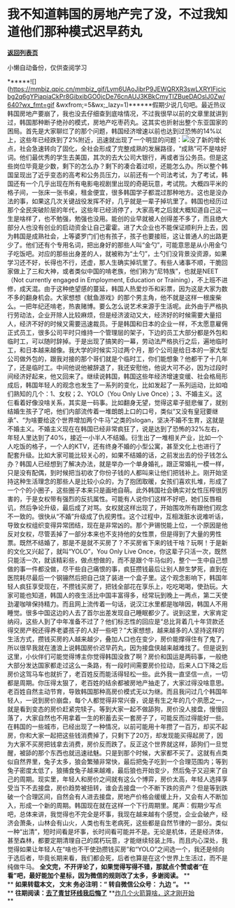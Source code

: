 # 我不知道韩国的房地产完了没，不过我知道他们那种模式迟早药丸

[**返回列表页**](/gzh/九边)

小懒自动备份，仅供查阅学习

******![](https://mmbiz.qpic.cn/mmbiz_gif/Lvm6UAoJibrP9JEWQRXR3swLXRYlFicicbg2q6gYPiapiaCkPr8GibxibGO0jcDe76cnAUJ3KBkCmyTIZBueDAOslJ0Zw/640?wx_fmt=gif
&wxfrom;=5&wx;_lazy=1)******假期少说几句吧。最近热议韩国房地产要崩了，我也没去仔细查到底啥情况，不过我很早以前的文章里就讲到过，韩国那种断子绝孙的模式，房地产吃枣药丸。这其实也折射出整个东亚国家的困局。首先是大家聊烂了的那个问题，韩国经济增速以前也达到过恐怖的14%以上，这些年已经跌到了2%附近，迅速就出现了一个明显的问题：![](https://mmbiz.qpic.cn/mmbiz_png/INpibEpTBzYdAjUDicoY9CDpkDvFVQQ0eWEABeqUtQc0tlEsG3oTOPFcftW9dEnuzIy7lzA5O8wkjvHJBDF4WdCw/640?wx_fmt=png)没了新的增长点，社会急速转向了固化，全社会形成了完整成熟的发展路径，“成熟”可不是啥好词。他们最优秀的学生去美国，其次的去大公司大银行，再或者当公务员。但是这些岗位毕竟是少数，剩下的怎么办？剩下的凑合着过呗，还能怎么办。所以整个韩国呈现出了近乎变态的高考和公务员压力，以前还有一个司法考试，为了考试，韩国还有一个几乎出现在所有电影电视剧里出现的奇葩玩意，考试院。大概四平米的格子间，一张床一张书桌，租金便宜，很多韩国学子都混过那种地方。这也是没办法的事，如果这几次关键战役发挥不好，几乎就是一辈子掉坑里了。韩国也经历过那个全民突破阶层的年代，这些年已经消停了，大家高考之后就大概知道自己这一生是啥样了，也不勉强，勉强也没用。能创的业早就被人创得差不多了，而且绝大部分人也没有创业的启动资金让自己霍霍。进了大企业也不能保证顺利升上去，因为韩国是成熟社会，上等婆罗门们也有孩子，孩子也要接班，这让普通人的出路更少了。他们还有个专用名词，把出身好的那些人叫“金勺”，可能意思是从小用金勺子吃饭吧。对应的那些出身差的人，就被称为“土勺”，土勺们没背景没资源，如果学习还不好，长得也不行，还虚，那人生确实掉坑里了。有些人诸事不顺，干脆回家做上了三和大神，或者类似中国的啃老族，他们称为“尼特族”，也就是NEET（Not
currently engaged in Employment, Education or
Training），不上班不进修，成天混。由于这种绝望感的蔓延，韩国人热爱炒币和彩票，因为这是大家为数不多的翻身机会。大家想想《鱿鱼游戏》的那个男主角，他不就是这样一根废柴么。一把年纪还啃老，热衷赌博。要么怎么说艺术来源于生活呢。此外由于严格执行劳动法，企业开除人比较麻烦，但是经济波动又大，经济好的时候需要大量招人，经济不好的时候又需要迅速裁员。于是韩国和日本的企业一样，不太愿意雇佣正式员工，很多公司平时只维持一个管理层的架子，下边的员工大部分都是外包和临时工，可以随时辞掉。于是出现了搞笑的一幕，劳动法严格执行之后，遍地临时工，和日本越来越像。我大学的时候实习过两个月，那个公司是给日本的一家大型公司做外包的，跟我对接的那个哥们就是个临时工，你们能想象？他都干了十几年了，还是临时工。中间他说他被辞退了，我还安慰他，他说大可不必，因为过段时间经济好起来，他又回来了。继续说韩国，韩国这些年经济增速变缓、社会格局形成后，韩国年轻人的观念也发生了一系列的变化，比如发起了一系列运动，比如咱们熟知的几个：1、女权；2、YOLO（You
Only Live
Once）；3、不婚主义。这仨看着好像没啥关系，其实是一码事。比如翻身无望，觉得这辈子挺悲催了，就别结婚生孩子了吧，他们内部流传着一堆朗朗上口的口号，类似“又没有皇冠要继承”、“为啥要给这个世界增加两个牛马”之类的slogan，坚决不婚不生育，这就是不婚主义。不婚主义现在在韩国已经非常疯狂了，说是达到了恐怖的32%左右，年轻人里达到了40%，接近一小半人不结婚。衍生出了一堆相关产业，比如一个人吃饭的格子，一个人的KTV，还有终身不婚的小型公寓，甚至文化上也进行了配套升级。比如大家可能比较关心的，如果不结婚的话，之前发出去的份子钱怎么办？韩国人已经想到了解决办法，就是举办一个单身婚礼，跟正常婚礼一模一样，只是没有配偶，到时候把当初收了你份子钱的人都叫来让他们把钱补上。刚开始坚持这种生活理念的那些人是比较小众的，为了抱团取暖，女孩们喜欢扎堆，形成了一个个的小圈子，这些圈子本来只是画地自萌。此外韩国社会确实对女性压榨很厉害的，于是女权带有强烈的反抗属性。可能有人说你们这样不好吧，她们反唇相讥，然后争论升级，最后成了对骂。女权就这样出现了，开始围攻所有跟他们观念不一致的。很快从“不婚”升级成了仇视男性。这个过程中，互相泼脏水说难听话，导致女权组织变得异常团结，现在是非常凶的。那个尹锡悦能上位，一个原因是他反对女权，尽管丢掉了一部分本来也不支持他的女性票，但是得到了大量的男性票。既然不结婚了，那是不是就不买房了？不买房省下来的钱干啥？玩啊！于是新的文化又兴起了，就叫“YOLO”，You
Only Live
Once，你这辈子只活一次，既然只能活一次，就该精彩些，做点想做的，而不是跟个牛马似的，整个一生中自己想做的事一件都没做，尽干些自己痛恨的事，疯狂攒钱最后让别人醉生梦死，直到在医院耗尽最后一个钢镚然后把自己烧了装进一个盒子里。这个观念影响下，韩国年轻人疯狂享受现在，不攒钱买房了，把钱全部花在享乐上，吃吃喝喝，使劲玩。大家可能也知道，韩国人的夜生活比中国丰富得多，经常玩到晚上一两点，第二天使劲灌咖啡保持精力。而且网上流传着一句话，说汉江水里都是咖啡因，韩国人不用睡觉。很多中国这边的人去了首尔出差发现自己睡眠都少了。说到这里，大家肯定纳闷，这些人到了中年准备不过了？他们标志性的回应是“总比背着几十年贷款还得交房产税还得养老婆孩子的人好一些吧？”大家想想，越来越多的人坚持这样的生活方式，攒钱买房的人越来越少，叠加人口也在变少，房价能撑得住有了鬼了，所以很早我就在渣浪上说韩国房价迟早药丸，因为接盘侠越来越难找了。但是说到这里，小伙伴们可能觉得博主你觉得韩国没救了啊？房价和国运是两码事，一般绝大部分发达国家都走过这么一条路，有一段时间需要房价拉动，后来人口下降之后房价这驾马车也就折了，老百姓反而能活得轻松一些。此外我一直坚信一点，一切都是周期。你压得太狠了，老百姓的结余都被房地产抽走了，大家过得没啥意思。老百姓自然主动节育，导致韩国那种高房价模式无以为继。而且我问过几个韩国年轻人，一说到房价崩盘，每个人都觉得非常兴奋，说是有生之年的几个夙愿之一，就是看到变态的房价赶紧完犊子。等到大家一起不做舔狗，房价没人接盘，慢慢回落了，大家自然也不用拿着一生的积蓄去买一套房子了，可能反而过得能好一些。在韩国的一些城市，已经出现了一种情况，以前可能用十年攒了一百万，却买不起房，你和大家一起把这些钱消费掉了，只剩下了20万，却发现能买得起房了，因为大家不买房把钱拿去消费，房价反而跌了。反正这个世界就这样，舔狗们一旦觉醒，被舔的那个东西也就迅速祛魅。只是到那个时候，大家都不买了。这就有点类似自然界里，兔子太多，狼会繁殖非常快，最后把兔子吃到一个合理范围内；等到兔子密度太低了，狼捕食兔子越来越难，最后狼也开始变少，然后兔子又迎来了自己的周期。现实里，年轻人和房价之间就有这么个博弈，房价太高，年轻人选择享受当下不去接盘，房价趋势被扭转，谁会去接盘一个不断下跌的资产？但是等到跌破一个合理区间，自然会有人进去接盘，房地产价格会缓缓上升，又会有人不断加入，形成一个新的周期。韩国现在就在这样一个下行周期里。尾声：假期少写点吧，总体来讲，我觉得也不完全是坏事，我现在越来越有个感觉，企业会破产，经济会萧条，山林会有山火，人类也有生老病死，这些都是自然节律的一部分。类似一种“出清”，短时间看是坏事，长时间看可能并不是。无论是机体，还是经济体，甚至森林，都要定期清理自己的腐朽玩意，才能继续轻装上阵。而且内心深处，我觉得如果让年轻人在“啥也不干使劲攒钱买房”和“YOLO”之间选一个，我还是倾向于选后者，毕竟长期来看，我们都会死，后者也算是在这个世界上生活过，而不是纯做牛马。
**全文完，不开评论了，如果觉得写得不错，那就点个赞或者“在看”吧，最好能加个星标，因为微信的规则改了太多，多谢阅读。** **  
** **如果转载本文， **文末** 务必注明：“ **转自微信公众号：** **九边** ”。** **  
**
**往期阅读：[去了青甘环线我后悔了](http://mp.weixin.qq.com/s?__biz=MzUzMjY0NDY4Ng==&mid=2247499092&idx=1&sn=c2a3d0467bbc9d9c421ebedb49984ad8&chksm=fab2ab75cdc52263bcfb144103b6175a9b5c7979f3d1ee97e91a88e3316c34d15363e1f4aab1&scene=21#wechat_redirect)**
**[炸几个火箭算啥，这才刚开始](http://mp.weixin.qq.com/s?__biz=MzUzMjY0NDY4Ng==&mid=2247499024&idx=1&sn=b47248526a40cdfd2a81de7ff38becac&chksm=fab2ab31cdc52227bc9f0c913134330b3aa0b1d015bcf25b10b579c68bf21b8045ba6fe020c9&scene=21#wechat_redirect)  
**  

